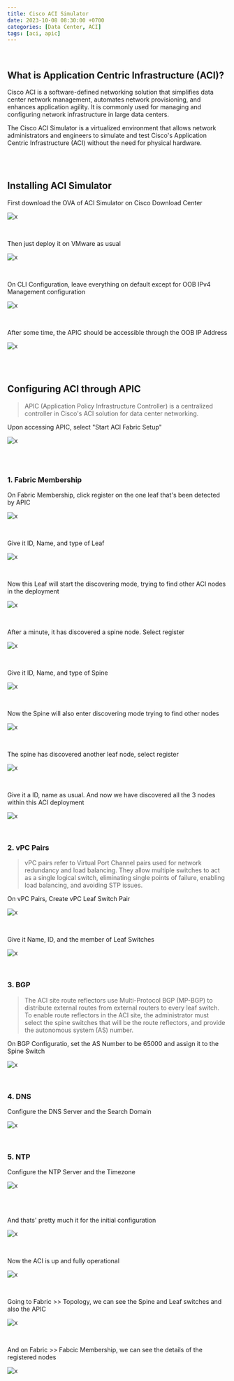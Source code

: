 ```yaml
---
title: Cisco ACI Simulator
date: 2023-10-08 08:30:00 +0700
categories: [Data Center, ACI]
tags: [aci, apic]
---
```


<br>

## What is Application Centric Infrastructure (ACI)?

Cisco ACI is a software-defined networking solution that simplifies data center network management, automates network provisioning, and enhances application agility. It is commonly used for managing and configuring network infrastructure in large data centers.

The Cisco ACI Simulator is a virtualized environment that allows network administrators and engineers to simulate and test Cisco's Application Centric Infrastructure (ACI) without the need for physical hardware. 

<br>
<br>

## Installing ACI Simulator

First download the OVA of ACI Simulator on Cisco Download Center

![x](/static/2023-10-08-aci/00.png)

<br>

Then just deploy it on VMware as usual

![x](/static/2023-10-08-aci/01.png)

<br>

On CLI Configuration, leave everything on default except for OOB IPv4 Management configuration

![x](/static/2023-10-08-aci/02.png)

<br>

After some time, the APIC should be accessible through the OOB IP Address

![x](/static/2023-10-08-aci/03.png)

<br>
<br>

## Configuring ACI through APIC

> APIC (Application Policy Infrastructure Controller) is a centralized controller in Cisco's ACI solution for data center networking.

Upon accessing APIC, select "Start ACI Fabric Setup"

![x](/static/2023-10-08-aci/04.png)

<br>
<br>

### 1. Fabric Membership

On Fabric Membership, click register on the one leaf that's been detected by APIC

![x](/static/2023-10-08-aci/05.png)

<br>

Give it ID, Name, and type of Leaf

![x](/static/2023-10-08-aci/06.png)

<br>

Now this Leaf will start the discovering mode, trying to find other ACI nodes in the deployment

![x](/static/2023-10-08-aci/07.png)

<br>

After a minute, it has discovered a spine node. Select register

![x](/static/2023-10-08-aci/08.png)

<br>

Give it ID, Name, and type of Spine

![x](/static/2023-10-08-aci/09.png)

<br>

Now the Spine will also enter discovering mode trying to find other nodes

![x](/static/2023-10-08-aci/10.png)

<br>

The spine has discovered another leaf node, select register

![x](/static/2023-10-08-aci/11.png)

<br>

Give it a ID, name as usual. And now we have discovered all the 3 nodes within this ACI deployment

![x](/static/2023-10-08-aci/12.png)

<br>

### 2. vPC Pairs

> vPC pairs refer to Virtual Port Channel pairs used for network redundancy and load balancing. They allow multiple switches to act as a single logical switch, eliminating single points of failure, enabling load balancing, and avoiding STP issues.

On vPC Pairs, Create vPC Leaf Switch Pair

![x](/static/2023-10-08-aci/13.png)

<br>

Give it Name, ID, and the member of Leaf Switches

![x](/static/2023-10-08-aci/14.png)

<br>

### 3. BGP

> The ACI site route reflectors use Multi-Protocol BGP (MP-BGP) to distribute external routes from external routers to every leaf switch. To enable route reflectors in the ACI site, the administrator must select the spine switches that will be the route reflectors, and provide the autonomous system (AS) number. 

On BGP Configuratio, set the AS Number to be 65000 and assign it to the Spine Switch

![x](/static/2023-10-08-aci/15.png)

<br>

### 4. DNS

Configure the DNS Server and the Search Domain

![x](/static/2023-10-08-aci/16.png)

<br>

### 5. NTP

Configure the NTP Server and the Timezone

![x](/static/2023-10-08-aci/17.png)

<br>
<br>

And thats' pretty much it for the initial configuration

![x](/static/2023-10-08-aci/18.png)

<br>

Now the ACI is up and fully operational

![x](/static/2023-10-08-aci/19.png)

<br>

Going to Fabric >> Topology, we can see the Spine and Leaf switches and also the APIC

![x](/static/2023-10-08-aci/20.png)

<br>

And on Fabric >> Fabcic Membership, we can see the details of the registered nodes

![x](/static/2023-10-08-aci/21.png)

<br>

































































































